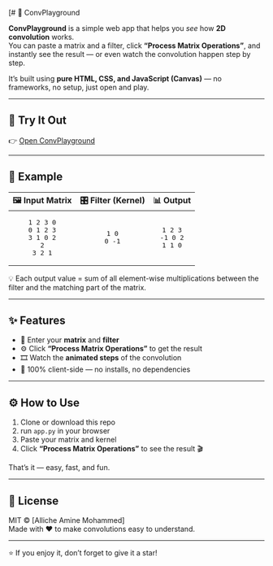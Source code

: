 [# 🧠 ConvPlayground

**ConvPlayground** is a simple web app that helps you *see* how **2D convolution** works.  
You can paste a matrix and a filter, click **“Process Matrix Operations”**, and instantly see the result — or even watch the convolution happen step by step.

It’s built using **pure HTML, CSS, and JavaScript (Canvas)** — no frameworks, no setup, just open and play.

---

## 🚀 Try It Out
👉 [Open ConvPlayground](https://convplayground.onrender.com)  

---

## 🧩 Example

| 🖼️ Input Matrix | 🎛️ Filter (Kernel) | 📊 Output |
|:---------------:|:------------------:|:----------:|
| <pre>1 2 3 0<br>0 1 2 3<br>3 1 0 2<br>2 3 2 1</pre> | <pre>1 0<br>0 -1</pre> | <pre>1 2 3<br>-1 0 2<br>1 1 0</pre> |

💡 Each output value = sum of all element-wise multiplications between the filter and the matching part of the matrix.

---

## ✨ Features

- 🧮 Enter your **matrix** and **filter**
- ⚙️ Click **“Process Matrix Operations”** to get the result  
- 🎞️ Watch the **animated steps** of the convolution  
- 🧠 100% client-side — no installs, no dependencies

---

## ⚙️ How to Use

1. Clone or download this repo  
2. run `app.py` in your browser  
3. Paste your matrix and kernel  
4. Click **“Process Matrix Operations”** to see the result 🎬  

That’s it — easy, fast, and fun.

---

## 📜 License
MIT © [Alliche Amine Mohammed]  
Made with ❤️ to make convolutions easy to understand.

---

⭐ If you enjoy it, don’t forget to give it a star!
